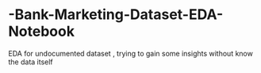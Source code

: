 # -Bank-Marketing-Dataset-EDA-Notebook
EDA for undocumented dataset , trying to gain some insights without know the data itself

